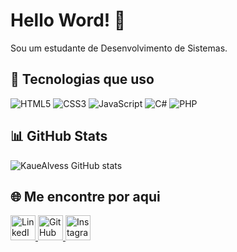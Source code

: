 # Hello Word! 👋

Sou um estudante de Desenvolvimento de Sistemas.

## 🚀 Tecnologias que uso

![HTML5](https://img.shields.io/badge/-HTML5-E34F26?logo=html5&logoColor=fff)
![CSS3](https://img.shields.io/badge/-CSS3-1572B6?logo=css3&logoColor=fff)
![JavaScript](https://img.shields.io/badge/-JavaScript-F7DF1E?logo=javascript&logoColor=000)
![C#](https://img.shields.io/badge/-C%23-239120?logo=c-sharp&logoColor=fff)
![PHP](https://img.shields.io/badge/-PHP-777BB4?logo=php&logoColor=fff)


## 📊 GitHub Stats

![KaueAlvess GitHub stats](https://github-readme-stats.vercel.app/api?username=KaueAlvess&show_icons=true&theme=dracula)

## 🌐 Me encontre por aqui

<a href="https://www.linkedin.com/in/kaue-alves-696a1b34b?utm_source=share&utm_campaign=share_via&utm_content=profile&utm_medium=android_app" target="_blank">
  <img src="https://media.giphy.com/media/p4NLw3I4U0idi/giphy.gif" width="40" alt="LinkedIn"/>
</a>
<a href="https://github.com/KaueAlvess" target="_blank">
  <img src="https://media.giphy.com/media/9J7tdYltWyXIY/giphy.gif" width="40" alt="GitHub"/>
</a>
<a href="https://www.instagram.com/kayrysht" target="_blank">
  <img src="https://media.giphy.com/media/3o7bu3XilJ5BOiSGic/giphy.gif" width="40" alt="Instagram"/>
</a>


